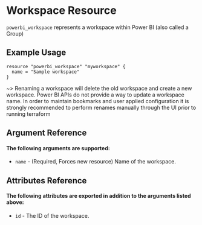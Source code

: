 # Workspace Resource
`powerbi_workspace` represents a workspace within Power BI (also called a Group)

## Example Usage
```hcl
resource "powerbi_workspace" "myworkspace" {
  name = "Sample workspace"
}
```

~> Renaming a workspace will delete the old workspace and create a new workspace. Power BI APIs do not provide a way to update a workspace name. In order to maintain bookmarks and user applied configuration it is strongly recommended to perform renames manually through the UI prior to running terraform

## Argument Reference
#### The following arguments are supported:
<!-- docgen:NonComputedParameters -->
* `name` - (Required, Forces new resource) Name of the workspace.
<!-- /docgen -->

## Attributes Reference
#### The following attributes are exported in addition to the arguments listed above:
* `id` - The ID of the workspace.
<!-- docgen:ComputedParameters -->

<!-- /docgen -->